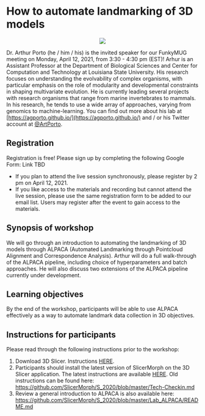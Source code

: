 # How to automate landmarking of 3D models

<p align="center">
  <img src="https://pbs.twimg.com/profile_images/1171395650774286336/gvwf7__v_400x400.jpg" />
</p>

Dr. Arthur Porto (he / him / his) is the invited speaker for our FunkyMUG meeting on Monday, April 12, 2021, from 3:30 - 4:30 pm (EST)!
Arhur is an Assistant Professor at the Department of Biological Sciences and Center for Computation and Technology at Louisiana State University. 
His research focuses on understanding the evolvability of complex organisms, with particular emphasis on the role of modularity and developmental constraints in shaping multivariate evolution. 
He is currently leading several projects with research organisms that range from marine invertebrates to mammals. In his research, he tends to use a wide array of approaches, varying from genomics to machine-learning. 
You can find out more about his lab at [https://agporto.github.io/](https://agporto.github.io/) and / or his Twitter account at [@ArtPorto](https://twitter.com/ArtPorto).

## Registration
Registration is free! Please sign up by completing the following Google Form: Link TBD
* If you plan to attend the live session synchronously, please register by 2 pm on April 12, 2021. 
* If you like access to the materials and recording but cannot attend the live session, please use the same registration form to be added to our email list. Users may register after the event to gain access to the materials. 

## Synopsis of workshop
We will go through an introduction to automating the landmarking of 3D models through ALPACA (Automated Landmarking through Pointcloud Alignment and Correspondence Analysis).
Arthur will do a full walk-through of the ALPACA pipeline, including choice of hyperparameters and batch approaches. 
He will also discuss two extensions of the ALPACA pipeline currently under development.

## Learning objectives
By the end of the workshop, participants will be able to use ALPACA effectively as a way to automate landmark data collection in 3D objectives.

## Instructions for participants
Please read through the following instructions prior to the workshop:
1. Download 3D Slicer. Instructions [HERE](https://download.slicer.org/).
2. Participants should install the latest version of SlicerMorph on the 3D Slicer application. The latest instructions are available [HERE](https://slicermorph.github.io/). Old instructions can be found here: 
https://github.com/SlicerMorph/S_2020/blob/master/Tech-Checkin.md 
3. Review a general introduction to ALPACA is also available here: 
https://github.com/SlicerMorph/S_2020/blob/master/Lab_ALPACA/README.md
